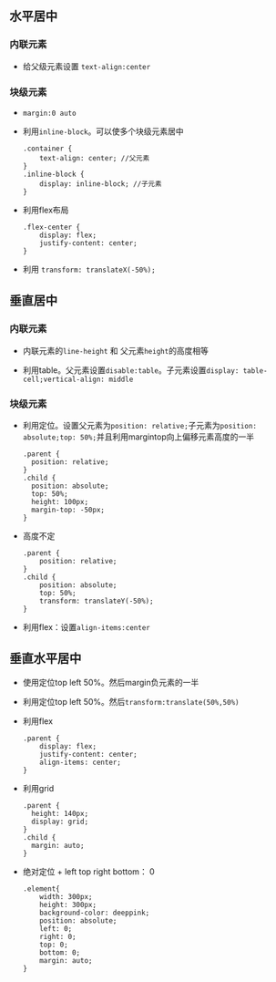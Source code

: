 ## 水平居中

### 内联元素

* 给父级元素设置 `text-align:center`

### 块级元素

* `margin:0 auto`

* 利用`inline-block`。可以使多个块级元素居中

  ```
  .container {
      text-align: center; //父元素
  }
  .inline-block {
      display: inline-block; //子元素
  }
  ```

* 利用flex布局

  ```
  .flex-center {
      display: flex;
      justify-content: center;
  }
  ```

* 利用 `transform: translateX(-50%);`

## 垂直居中

### 内联元素

* 内联元素的`line-height` 和 父元素`height`的高度相等

* 利用table。父元素设置`disable:table`。子元素设置`display: table-cell;vertical-align: middle`

### 块级元素

* 利用定位。设置父元素为`position: relative;`子元素为`position: absolute;top: 50%;`并且利用margintop向上偏移元素高度的一半

  ```
  .parent {
    position: relative;
  }
  .child {
    position: absolute;
    top: 50%;
    height: 100px;
    margin-top: -50px; 
  }
  ```

* 高度不定

  ```
  .parent {
      position: relative;
  }
  .child {
      position: absolute;
      top: 50%;
      transform: translateY(-50%);
  }
  ```

* 利用flex：设置`align-items:center`

## 垂直水平居中

* 使用定位top left 50%。然后margin负元素的一半

* 利用定位top left 50%。然后`transform:translate(50%,50%)`

* 利用flex

  ```
  .parent {
      display: flex;
      justify-content: center;
      align-items: center;
  }
  ```

* 利用grid

  ```
  .parent {
    height: 140px;
    display: grid;
  }
  .child { 
    margin: auto;
  }
  ```

* 绝对定位 + left top right bottom： 0
  ```
  .element{
      width: 300px;
      height: 300px;
      background-color: deeppink;
      position: absolute;
      left: 0;
      right: 0;
      top: 0;
      bottom: 0;
      margin: auto;
  }
  ```